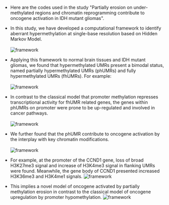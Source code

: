 
* Here are the codes used in the study "Partially erosion on under-methylated regions and chromatin reprogramming contribute to oncogene activation in IDH mutant gliomas".

* In this study, we have developed a computational framework to identify aberrant hypermethylation at single-base resolution based on Hidden Markov Model.<br><br>
![framework](https://github.com/wangxinyush/IDH_phUMR/blob/main/imgs/framework.png "foo")
* Applying this framework to normal brain tissues and IDH mutant gliomas, we found that hypermethylated UMRs present a bimodal status, named partially hypermethylated UMRs (phUMRs) and fully hypermethylated UMRs (fhUMRs). For example: <br><br>
![framework](https://github.com/wangxinyush/IDH_phUMR/blob/main/imgs/phUMR_fhUMR.png "foo")
* In contrast to the classical model that promoter methylation represses transcriptional activity for fhUMR related genes, the genes within phUMRs on promoter were prone to be up-regulated and involved in cancer pathways.<br><br>
![framework](https://github.com/wangxinyush/IDH_phUMR/blob/main/imgs/transcription.png "foo")

* We further found that the phUMR contribute to oncogene activation by the interplay with key chromatin modifications.<br><br>
![framework](https://github.com/wangxinyush/IDH_phUMR/blob/main/imgs/oncogene.png "foo")
* For example, at the promoter of the CCND1 gene, loss of broad H3K27me3 signal and increase of H3K4me3 signal in flanking UMRs were found. Meanwhile, the gene body of CCND1 presented increased H3K36me3 and H3K4me1 signals.
![framework](https://github.com/wangxinyush/IDH_phUMR/blob/main/imgs/track.png "foo")
* This implies a novel model of oncogene activated by partially methylation erosion in contrast to the classical model of oncogene upregulation by promoter hypomethylation.
![framework](https://github.com/wangxinyush/IDH_phUMR/blob/main/imgs/model.png "foo")
